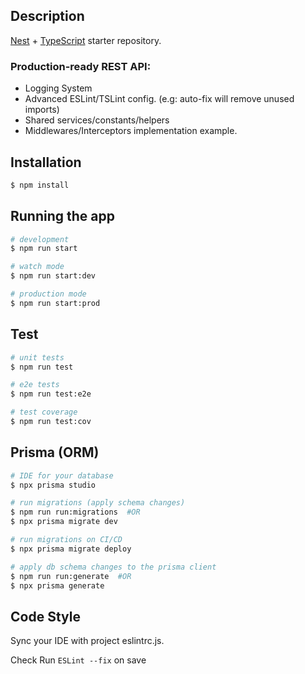 ## Description

[Nest](https://github.com/nestjs/nest) + [TypeScript](https://github.com/microsoft/TypeScript) starter repository.

### Production-ready REST API:

- Logging System
- Advanced ESLint/TSLint config. (e.g: auto-fix will remove unused imports)
- Shared services/constants/helpers
- Middlewares/Interceptors implementation example.

## Installation

```bash
$ npm install
```

## Running the app

```bash
# development
$ npm run start

# watch mode
$ npm run start:dev

# production mode
$ npm run start:prod

```

## Test

```bash
# unit tests
$ npm run test

# e2e tests
$ npm run test:e2e

# test coverage
$ npm run test:cov
```

## Prisma (ORM)

```bash
# IDE for your database
$ npx prisma studio

# run migrations (apply schema changes)
$ npm run run:migrations  #OR
$ npx prisma migrate dev

# run migrations on CI/CD
$ npx prisma migrate deploy

# apply db schema changes to the prisma client
$ npm run run:generate  #OR
$ npx prisma generate
```

## Code Style

Sync your IDE with project eslintrc.js.

Check Run `ESLint --fix` on save
